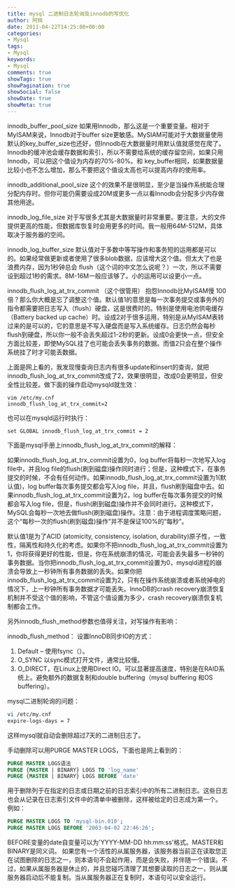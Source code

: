 ```yaml
---
title: mysql 二进制日志轮询及innodb的写优化
author: 阿辉
date: 2011-04-22T14:25:00+00:00
categories:
- Mysql
tags:
- Mysql
keywords:
- Mysql
comments: true
showTags: true
showPagination: true
showSocial: false
showDate: true
showMeta: true
---
```

innodb_buffer_pool_size
如果用Innodb，那么这是一个重要变量。相对于MyISAM来说，Innodb对于buffer size更敏感。MySIAM可能对于大数据量使用默认的key_buffer_size也还好，但Innodb在大数据量时用默认值就感觉在爬了。 Innodb的缓冲池会缓存数据和索引，所以不需要给系统的缓存留空间，如果只用Innodb，可以把这个值设为内存的70%-80%。和 key_buffer相同，如果数据量比较小也不怎么增加，那么不要把这个值设太高也可以提高内存的使用率。

innodb_additional_pool_size
这个的效果不是很明显，至少是当操作系统能合理分配内存时。但你可能仍需要设成20M或更多一点以看Innodb会分配多少内存做其他用途。

innodb_log_file_size
对于写很多尤其是大数据量时非常重要。要注意，大的文件提供更高的性能，但数据库恢复时会用更多的时间。我一般用64M-512M，具体取决于服务器的空间。

innodb_log_buffer_size
默认值对于多数中等写操作和事务短的运用都是可以的。如果经常做更新或者使用了很多blob数据，应该增大这个值。但太大了也是浪费内存，因为1秒钟总会 flush（这个词的中文怎么说呢？）一次，所以不需要设到超过1秒的需求。8M-16M一般应该够了。小的运用可以设更小一点。

innodb_flush_log_at_trx_commit  （这个很管用）
抱怨Innodb比MyISAM慢 100倍？那么你大概是忘了调整这个值。默认值1的意思是每一次事务提交或事务外的指令都需要把日志写入（flush）硬盘，这是很费时的。特别是使用电池供电缓存（Battery backed up cache）时。设成2对于很多运用，特别是从MyISAM表转过来的是可以的，它的意思是不写入硬盘而是写入系统缓存。日志仍然会每秒flush到硬盘，所以你一般不会丢失超过1-2秒的更新。设成0会更快一点，但安全方面比较差，即使MySQL挂了也可能会丢失事务的数据。而值2只会在整个操作系统挂了时才可能丢数据。

<!--more-->

上面是网上看的，我发现慢查询日志内有很多update和insert的查询，就把innodb_flush_log_at_trx_commit改成了2，效果很明显，改成0会更明显，但安全性比较差。做下面的操作启动mysqld就生效：
```
vim /etc/my.cnf
innodb_flush_log_at_trx_commit=2
```

也可以在mysqld运行时执行：
```
set GLOBAL innodb_flush_log_at_trx_commit = 2
```

下面是mysql手册上innodb_flush_log_at_trx_commit的解释：

如果innodb_flush_log_at_trx_commit设置为0，log buffer将每秒一次地写入log file中，并且log file的flush(刷到磁盘)操作同时进行；但是，这种模式下，在事务提交的时候，不会有任何动作。如果innodb_flush_log_at_trx_commit设置为1(默认值)，log buffer每次事务提交都会写入log file，并且，flush刷到磁盘中去。如果innodb_flush_log_at_trx_commit设置为2，log buffer在每次事务提交的时候都会写入log file，但是，flush(刷到磁盘)操作并不会同时进行。这种模式下，MySQL会每秒一次地去做flush(刷到磁盘)操作。注意：由于进程调度策略问题，这个“每秒一次的flush(刷到磁盘)操作”并不是保证100%的“每秒”。

默认值1是为了ACID (atomicity, consistency, isolation, durability)原子性，一致性，隔离性和持久化的考虑。如果你不把innodb_flush_log_at_trx_commit设置为1，你将获得更好的性能，但是，你在系统崩溃的情况，可能会丢失最多一秒钟的事务数据。当你把innodb_flush_log_at_trx_commit设置为0，mysqld进程的崩溃会导致上一秒钟所有事务数据的丢失。如果你把innodb_flush_log_at_trx_commit设置为2，只有在操作系统崩溃或者系统掉电的情况下，上一秒钟所有事务数据才可能丢失。InnoDB的crash recovery崩溃恢复机制并不受这个值的影响，不管这个值设置为多少，crash recovery崩溃恢复机制都会工作。
 
另外innodb_flush_method参数也值得关注，对写操作有影响：

innodb_flush_method： 设置InnoDB同步IO的方式：
   1) Default – 使用fsync（）。
   2) O_SYNC 以sync模式打开文件，通常比较慢。
   3) O_DIRECT，在Linux上使用Direct IO。可以显著提高速度，特别是在RAID系统上。避免额外的数据复制和double buffering（mysql buffering 和OS buffering）。

mysql二进制轮询的问题：
```bash
vi /etc/my.cnf
expire-logs-days = 7
```
这样mysql就自动会删除超过7天的二进制日志了。

手动删除可以用PURGE MASTER LOGS，下面也是网上看到的：
```sql
PURGE MASTER LOGS语法
PURGE {MASTER | BINARY} LOGS TO 'log_name'
PURGE {MASTER | BINARY} LOGS BEFORE 'date'
```
用于删除列于在指定的日志或日期之前的日志索引中的所有二进制日志。这些日志也会从记录在日志索引文件中的清单中被删除，这样被给定的日志成为第一个。
例如：
```sql
PURGE MASTER LOGS TO 'mysql-bin.010';
PURGE MASTER LOGS BEFORE '2003-04-02 22:46:26';
```
BEFORE变量的date自变量可以为'YYYY-MM-DD hh:mm:ss'格式。MASTER和BINARY是同义词。
如果您有一个活性的从属服务器，该服务器当前正在读取您正在试图删除的日志之一，则本语句不会起作用，而是会失败，并伴随一个错误。不过，如果从属服务器是休止的，并且您碰巧清理了其想要读取的日志之一，则从属服务器启动后不能复制。当从属服务器正在复制时，本语句可以安全运行。